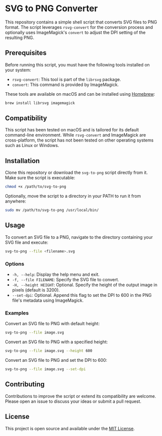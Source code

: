 # SVG to PNG Converter

This repository contains a simple shell script that converts SVG files to PNG format. The script leverages `rsvg-convert` for the conversion process and optionally uses ImageMagick's `convert` to adjust the DPI setting of the resulting PNG.

## Prerequisites

Before running this script, you must have the following tools installed on your system:

- `rsvg-convert`: This tool is part of the `librsvg` package.
- `convert`: This command is provided by ImageMagick.

These tools are available on macOS and can be installed using [Homebrew](https://brew.sh/):

```sh
brew install librsvg imagemagick
```

## Compatibility

This script has been tested on macOS and is tailored for its default command-line environment. While `rsvg-convert` and ImageMagick are cross-platform, the script has not been tested on other operating systems such as Linux or Windows.

## Installation

Clone this repository or download the `svg-to-png` script directly from it. Make sure the script is executable:

```sh
chmod +x /path/to/svg-to-png
```

Optionally, move the script to a directory in your PATH to run it from anywhere:

```sh
sudo mv /path/to/svg-to-png /usr/local/bin/
```

## Usage

To convert an SVG file to a PNG, navigate to the directory containing your SVG file and execute:

```sh
svg-to-png --file <filename>.svg
```

### Options

- `-h, --help`: Display the help menu and exit.
- `-f, --file FILENAME`: Specify the SVG file to convert.
- `-H, --height HEIGHT`: Optional. Specify the height of the output image in pixels (default is 3200).
- `--set-dpi`: Optional. Append this flag to set the DPI to 600 in the PNG file's metadata using ImageMagick.

### Examples

Convert an SVG file to PNG with default height:

```sh
svg-to-png --file image.svg
```

Convert an SVG file to PNG with a specified height:

```sh
svg-to-png --file image.svg --height 600
```

Convert an SVG file to PNG and set the DPI to 600:

```sh
svg-to-png --file image.svg --set-dpi
```

## Contributing

Contributions to improve the script or extend its compatibility are welcome. Please open an issue to discuss your ideas or submit a pull request.

## License

This project is open source and available under the [MIT License](LICENSE).
